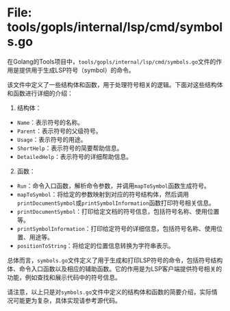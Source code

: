 # File: tools/gopls/internal/lsp/cmd/symbols.go

在Golang的Tools项目中，`tools/gopls/internal/lsp/cmd/symbols.go`文件的作用是提供用于生成LSP符号（symbol）的命令。

该文件中定义了一些结构体和函数，用于处理符号相关的逻辑。下面对这些结构体和函数进行详细的介绍：

1. 结构体：

- `Name`：表示符号的名称。
- `Parent`：表示符号的父级符号。
- `Usage`：表示符号的用途。
- `ShortHelp`：表示符号的简要帮助信息。
- `DetailedHelp`：表示符号的详细帮助信息。

2. 函数：

- `Run`：命令入口函数，解析命令参数，并调用`mapToSymbol`函数生成符号。
- `mapToSymbol`：将给定的参数映射到对应的符号结构体，然后调用`printDocumentSymbol`或`printSymbolInformation`函数打印符号相关信息。
- `printDocumentSymbol`：打印给定文档的符号信息，包括符号名称、使用位置等。
- `printSymbolInformation`：打印给定符号的详细信息，包括符号名称、使用位置、用途等。
- `positionToString`：将给定的位置信息转换为字符串表示。

总体而言，`symbols.go`文件定义了用于生成和打印LSP符号的命令，包括符号结构体、命令入口函数以及相应的辅助函数。它的作用是为LSP客户端提供符号相关的功能，例如查找和展示代码中的符号信息。

请注意，以上只是对`symbols.go`文件中定义的结构体和函数的简要介绍，实际情况可能更为复杂，具体实现请参考源代码。

